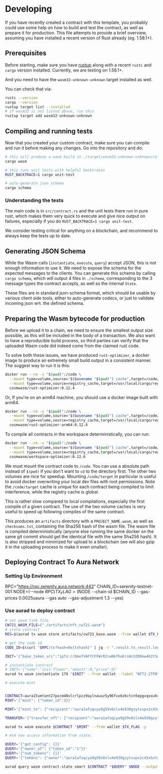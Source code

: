 # Developing

If you have recently created a contract with this template, you probably could use some
help on how to build and test the contract, as well as prepare it for production. This
file attempts to provide a brief overview, assuming you have installed a recent
version of Rust already (eg. 1.58.1+).

## Prerequisites

Before starting, make sure you have [rustup](https://rustup.rs/) along with a
recent `rustc` and `cargo` version installed. Currently, we are testing on 1.58.1+.

And you need to have the `wasm32-unknown-unknown` target installed as well.

You can check that via:

```sh
rustc --version
cargo --version
rustup target list --installed
# if wasm32 is not listed above, run this
rustup target add wasm32-unknown-unknown
```

## Compiling and running tests

Now that you created your custom contract, make sure you can compile and run it before
making any changes. Go into the repository and do:

```sh
# this will produce a wasm build in ./target/wasm32-unknown-unknown/release/YOUR_NAME_HERE.wasm
cargo wasm

# this runs unit tests with helpful backtraces
RUST_BACKTRACE=1 cargo unit-test

# auto-generate json schema
cargo schema
```

### Understanding the tests

The main code is in `src/contract.rs` and the unit tests there run in pure rust,
which makes them very quick to execute and give nice output on failures, especially
if you do `RUST_BACKTRACE=1 cargo unit-test`.

We consider testing critical for anything on a blockchain, and recommend to always keep
the tests up to date.

## Generating JSON Schema

While the Wasm calls (`instantiate`, `execute`, `query`) accept JSON, this is not enough
information to use it. We need to expose the schema for the expected messages to the
clients. You can generate this schema by calling `cargo schema`, which will output
4 files in `./schema`, corresponding to the 3 message types the contract accepts,
as well as the internal `State`.

These files are in standard json-schema format, which should be usable by various
client side tools, either to auto-generate codecs, or just to validate incoming
json wrt. the defined schema.

## Preparing the Wasm bytecode for production

Before we upload it to a chain, we need to ensure the smallest output size possible,
as this will be included in the body of a transaction. We also want to have a
reproducible build process, so third parties can verify that the uploaded Wasm
code did indeed come from the claimed rust code.

To solve both these issues, we have produced `rust-optimizer`, a docker image to
produce an extremely small build output in a consistent manner. The suggest way
to run it is this:

```sh
docker run --rm -v "$(pwd)":/code \
  --mount type=volume,source="$(basename "$(pwd)")_cache",target=/code/target \
  --mount type=volume,source=registry_cache,target=/usr/local/cargo/registry \
  cosmwasm/rust-optimizer:0.12.4
```

Or, If you're on an arm64 machine, you should use a docker image built with arm64.

```sh
docker run --rm -v "$(pwd)":/code \
  --mount type=volume,source="$(basename "$(pwd)")_cache",target=/code/target \
  --mount type=volume,source=registry_cache,target=/usr/local/cargo/registry \
  cosmwasm/rust-optimizer-arm64:0.12.4
```

To compile all contracts in the workspace deterministically, you can run:

```sh
docker run --rm -v "$(pwd)":/code \
  --mount type=volume,source="$(basename "$(pwd)")_cache",target=/code/target \
  --mount type=volume,source=registry_cache,target=/usr/local/cargo/registry \
  cosmwasm/workspace-optimizer:0.12.6
```

We must mount the contract code to `/code`. You can use a absolute path instead
of `$(pwd)` if you don't want to `cd` to the directory first. The other two
volumes are nice for speedup. Mounting `/code/target` in particular is useful
to avoid docker overwriting your local dev files with root permissions.
Note the `/code/target` cache is unique for each contract being compiled to limit
interference, while the registry cache is global.

This is rather slow compared to local compilations, especially the first compile
of a given contract. The use of the two volume caches is very useful to speed up
following compiles of the same contract.

This produces an `artifacts` directory with a `PROJECT_NAME.wasm`, as well as
`checksums.txt`, containing the Sha256 hash of the wasm file.
The wasm file is compiled deterministically (anyone else running the same
docker on the same git commit should get the identical file with the same Sha256 hash).
It is also stripped and minimized for upload to a blockchain (we will also
gzip it in the uploading process to make it even smaller).

## Deploying Contract To Aura Network

### Setting Up Environment

RPC="https://rpc.serenity.aura.network:443"
CHAIN_ID=serenity-testnet-001
NODE=(--node $RPC)
TX_FLAG=($NODE --chain-id $CHAIN_ID --gas-prices 0.0025uaura --gas auto --gas-adjustment 1.3 --yes)

### Use aurad to deploy contract

```sh
# set wasm link file
CW721_WASM_FILE=("./artifacts/nft_cw721.wasm")
# store contract
RES=$(aurad tx wasm store artifacts/cw721_base.wasm --from wallet $TX_FLAG --output json)

# get the code id
CODE_ID=$(curl "$RPC/tx?hash=0x{txhash}" | jq -r ".result.tx_result.log"|jq -r ".[0].events[-1].attributes[0].value")

INIT='{"base_token_uri":"ipfs://Qme7VAFfCFFWrR2cwNk7huKrsHcU3DRew4K2t5uaZ84sVP", "cw721_code_id":180, "max_tokens_per_batch":10, "name":"NFT2", "num_tokens":100, "symbol":"2TFN"}'

# instantiate contract
# INIT='{"name":"init-flower","amount":0,"price":0}'
aurad tx wasm instantiate 179 "$INIT" --from wallet --label "NFT2-2TFN" $TX_FLAG -y --no-admin

# execute mint


CONTRACT=aura15vmtunt27pxcm40vlcrlpzz9aylnauuz5y96fvx6z6ctcn5epgvqxxuh4k
MINT='{"mint": {"token_id":3}}'

MINT='{"mint_to": {"recipient":"aura1afuqcya9g59v0slx4e930gzytxvpx2c43xhvtx", "token_id":4}}'

TRANSFER='{"transfer_nft": {"recipient":"aura1afuqcya9g59v0slx4e930gzytxvpx2c43xhvtx", "token_id":1}}'

aurad tx wasm execute $CONTRACT "$MINT" --from wallet $TX_FLAG -y

# And now access information from state:

QUERY='{"get_config": {}}'
QUERY='{"owner_of": {"token_id":"1"}}'
QUERY='{"num_tokens": {}}'
QUERY='{"tokens": {"owner":"aura1afuqcya9g59v0slx4e930gzytxvpx2c43xhvtx"}}'

aurad query wasm contract-state smart $CONTRACT "$QUERY" $NODE --output json

```

